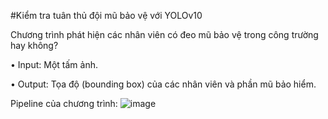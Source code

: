 #Kiểm tra tuân thủ đội mũ bảo vệ với YOLOv10

Chương trình phát hiện các nhân viên có đeo mũ bảo vệ trong công trường hay không?

• Input: Một tấm ảnh.

• Output: Tọa độ (bounding box) của các nhân viên và phần mũ bảo hiểm.

Pipeline của chương trình:
![image](https://github.com/thailevann/Project-2024/assets/82956224/1a435c00-fd41-4bd6-bce1-e4aed89cc642)

